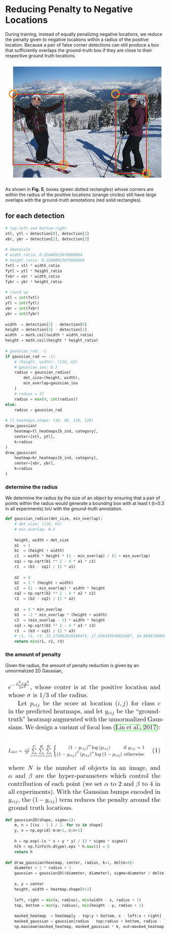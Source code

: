 # Reducing Penalty to Negative Locations

During training, instead of equally penalizing negative locations, we reduce the penalty given to negative locations within a radius of the positive location. Because a pair of false corner detections can still produce a box that sufficiently overlaps the ground-truth box if they are close to their respective ground truth locations. 

![](../images/gaussian_bump.png)

As shown in **Fig. 5**, boxes (green dotted rectangles) whose corners are within the radius of the positive locations (orange circles) still have large overlaps with the ground-truth annotations (red solid rectangles).

## for each detection

```python
# top-left and bottom-right
xtl, ytl = detection[0], detection[1]
xbr, ybr = detection[2], detection[3]
	
# downscale
# width_ratio: 0.25048923679060664
# height_ratio: 0.25048923679060664
fxtl = xtl * width_ratio
fytl = ytl * height_ratio
fxbr = xbr * width_ratio
fybr = ybr * height_ratio
	
# round up
xtl = int(fxtl)
ytl = int(fytl)
xbr = int(fxbr)
ybr = int(fybr)

width  = detection[2] - detection[0]
height = detection[3] - detection[1]
width  = math.ceil(width * width_ratio)
height = math.ceil(height * height_ratio)

# gaussian_rad: -1
if gaussian_rad == -1:
    # (height, width): (116, 62)
    # gaussian_iou: 0.3
    radius = gaussian_radius(
        det_size=(height, width), 
        min_overlap=gaussian_iou
    )
    # radius = 17
    radius = max(0, int(radius))
else:
    radius = gaussian_rad

# tl_heatmaps.shape: (49, 80, 128, 128)
draw_gaussian(
    heatmap=tl_heatmaps[b_ind, category], 
    center=[xtl, ytl], 
    k=radius
)
draw_gaussian(
    heatmap=br_heatmaps[b_ind, category], 
    center=[xbr, ybr], 
    k=radius
)
```

### determine the radius

We determine the radius by the size of an object by ensuring that a pair of points within the radius would generate a bounding box with at least t (t=0.3 in all experiments) IoU with the ground-truth annotation. 

```python
def gaussian_radius(det_size, min_overlap):
    # det_size: (116, 62)
    # min_overlap: 0.3
    
    height, width = det_size
    a1  = 1
    b1  = (height + width)
    c1  = width * height * (1 - min_overlap) / (1 + min_overlap)
    sq1 = np.sqrt(b1 ** 2 - 4 * a1 * c1)
    r1  = (b1 - sq1) / (2 * a1)

    a2  = 4
    b2  = 2 * (height + width)
    c2  = (1 - min_overlap) * width * height
    sq2 = np.sqrt(b2 ** 2 - 4 * a2 * c2)
    r2  = (b2 - sq2) / (2 * a2)

    a3  = 4 * min_overlap
    b3  = -2 * min_overlap * (height + width)
    c3  = (min_overlap - 1) * width * height
    sq3 = np.sqrt(b3 ** 2 - 4 * a3 * c3)
    r3  = (b3 + sq3) / (2 * a3)
    # r1, r2, r3: 25.373082619188473, 17.636455930015487, 34.08487980097274
    return min(r1, r2, r3)
```

### the amount of penalty

Given the radius, the amount of penalty reduction is given by an unnormalized 2D Gaussian,

![](../images/gaussian_bump_2.png)

```python
def gaussian2D(shape, sigma=1):
    m, n = [(ss - 1.) / 2. for ss in shape]
    y, x = np.ogrid[-m:m+1,-n:n+1]

    h = np.exp(-(x * x + y * y) / (2 * sigma * sigma))
    h[h < np.finfo(h.dtype).eps * h.max()] = 0
    return h
    
def draw_gaussian(heatmap, center, radius, k=1, delte=6):
    diameter = 2 * radius + 1
    gaussian = gaussian2D((diameter, diameter), sigma=diameter / delte)

    x, y = center
    height, width = heatmap.shape[0:2]
    
    left, right = min(x, radius), min(width - x, radius + 1)
    top, bottom = min(y, radius), min(height - y, radius + 1)

    masked_heatmap  = heatmap[y - top:y + bottom, x - left:x + right]
    masked_gaussian = gaussian[radius - top:radius + bottom, radius - left:radius + right]
    np.maximum(masked_heatmap, masked_gaussian * k, out=masked_heatmap)
```